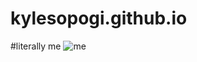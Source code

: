 # kylesopogi.github.io
#literally me 
![me](!https://user-images.githubusercontent.com/118333504/202356339-8df79733-c065-46b6-bc26-68f308f9852d.png)

